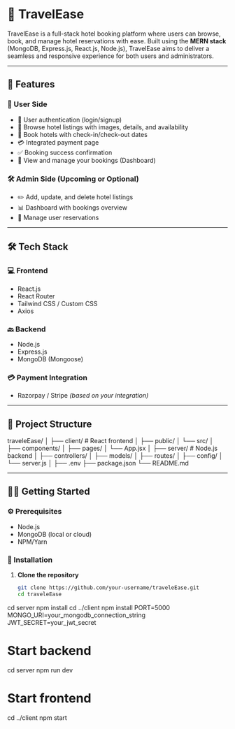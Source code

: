 # 🧳 TravelEase

TravelEase is a full-stack hotel booking platform where users can browse, book, and manage hotel reservations with ease. Built using the **MERN stack** (MongoDB, Express.js, React.js, Node.js), TravelEase aims to deliver a seamless and responsive experience for both users and administrators.

---

## 🚀 Features

### 🧑 User Side
- 🔐 User authentication (login/signup)
- 🏨 Browse hotel listings with images, details, and availability
- 📅 Book hotels with check-in/check-out dates
- 💳 Integrated payment page
- ✅ Booking success confirmation
- 📂 View and manage your bookings (Dashboard)

### 🛠️ Admin Side (Upcoming or Optional)
- ✏️ Add, update, and delete hotel listings
- 📊 Dashboard with bookings overview
- 👥 Manage user reservations

---

## 🛠️ Tech Stack

### 💻 Frontend
- React.js
- React Router
- Tailwind CSS / Custom CSS
- Axios

### 🔙 Backend
- Node.js
- Express.js
- MongoDB (Mongoose)

### 💳 Payment Integration
- Razorpay / Stripe *(based on your integration)*

---

## 📁 Project Structure

traveleEase/
│
├── client/ # React frontend
│ ├── public/
│ └── src/
│ ├── components/
│ ├── pages/
│ └── App.jsx
│
├── server/ # Node.js backend
│ ├── controllers/
│ ├── models/
│ ├── routes/
│ ├── config/
│ └── server.js
│
├── .env
├── package.json
└── README.md



---

## 🧑‍💻 Getting Started

### ⚙️ Prerequisites
- Node.js
- MongoDB (local or cloud)
- NPM/Yarn

### 🔧 Installation

1. **Clone the repository**
   ```bash
   git clone https://github.com/your-username/traveleEase.git
   cd traveleEase
cd server
npm install
cd ../client
npm install
PORT=5000
MONGO_URI=your_mongodb_connection_string
JWT_SECRET=your_jwt_secret
# Start backend
cd server
npm run dev

# Start frontend
cd ../client
npm start


